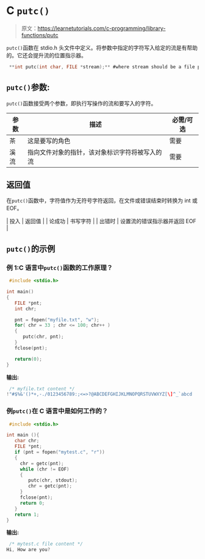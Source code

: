 # C `putc()`

> 原文：<https://learnetutorials.com/c-programming/library-functions/putc>

`putc()`函数在 stdio.h 头文件中定义。将参数中指定的字符写入给定的流是有帮助的。它还会提升流的位置指示器。

```c
 **int putc(int char, FILE *stream);** #where stream should be a file pointer 

```

## `putc()`参数:

`putc()`函数接受两个参数，即执行写操作的流和要写入的字符。

| 参数 | 描述 | 必需/可选 |
| --- | --- | --- |
| 茶 | 这是要写的角色 | 需要 |
| 溪流 | 指向文件对象的指针，该对象标识字符将被写入的流 | 需要 |

## 返回值

在`putc()`函数中，字符值作为无符号字符返回，在文件或错误结束时转换为 int 或 EOF。

| 投入 | 返回值 |
| 论成功 | 书写字符 |
| 出错时 | 设置流的错误指示器并返回 EOF |

## `putc()`的示例

### 例 1:C 语言中`putc()`函数的工作原理？

```c
 #include <stdio.h>

int main()
{
   FILE *pnt;
   int chr;

   pnt = fopen("myfile.txt", "w");
   for( chr = 33 ; chr <= 100; chr++ ) 
   {
      putc(chr, pnt);
   }
   fclose(pnt);

   return(0);
} 

```

**输出:**

```c
 /* myfile.txt content */
!"#$%&'()*+,-./0123456789:;<=>?@ABCDEFGHIJKLMNOPQRSTUVWXYZ[\]^_`abcd 
```

### 例`putc()`在 C 语言中是如何工作的？

```c
 #include <stdio.h>

int main (){
   char chr;
   FILE *pnt;
   if (pnt = fopen("mytest.c", "r"))
   {
     chr = getc(pnt);
     while (chr != EOF)
     {
        putc(chr, stdout);
        chr = getc(pnt);
     }
     fclose(pnt);
     return 0;
   }
   return 1;
} 

```

**输出:**

```c
 /* mytest.c file content */
Hi, How are you? 
```